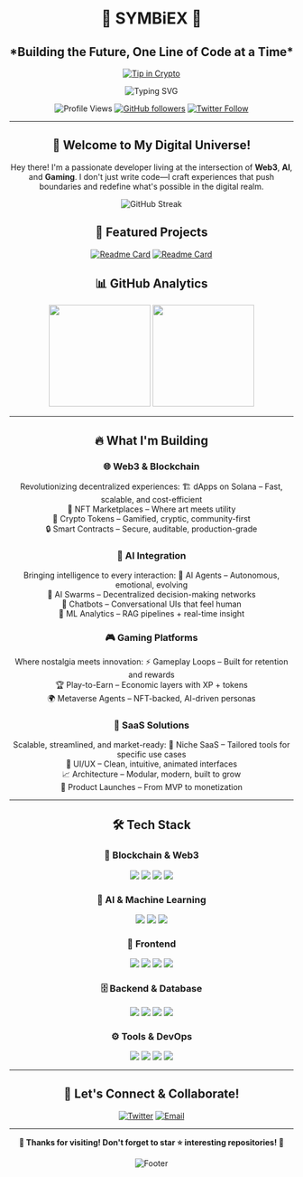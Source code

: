 <!-- WALLET-LINKING-BEGIN
{
  "lastUpdated": "2025-06-01T02:37:19.517Z",
  "wallets": [
    {
      "chain": "ethereum",
      "address": "0x79e661175b85952058117c45f2dCA0f76f9052B3"
    },
    {
      "chain": "solana",
      "address": "8jN1XtgiuWeyNjzysYVqGZ1mPAG37sjmuCTnENz66wrs"
    }
  ]
}
WALLET-LINKING-END -->
<div align="center">
 <h1>👾 SYMBiEX 👾</h1>
<h2>*Building the Future, One Line of Code at a Time*</h2>
  <a href="https://tip.md/SYMBaiEX">
    <img src="https://tip.md/badge.svg" alt="Tip in Crypto" />
  </a>
<div align="center">
  
  ![Typing SVG](https://readme-typing-svg.herokuapp.com?font=Fira+Code&size=22&pause=1000&color=00F7FF&center=true&vCenter=true&width=600&lines=Web3+Developer+%F0%9F%94%97;AI+Engineer+%F0%9F%A4%96;Game+Creator+%F0%9F%8E%AE;Innovation+Catalyst+%E2%9A%A1)
  
  ![Profile Views](https://komarev.com/ghpvc/?username=symbaiex&color=blueviolet&style=flat-square&label=Profile+Views)
  [![GitHub followers](https://img.shields.io/github/followers/symbaiex?style=social)](https://github.com/symbaiex)
  [![Twitter Follow](https://img.shields.io/twitter/follow/symbiex?style=social)](https://twitter.com/symbiex)
  
</div>

---

## 🚀 **Welcome to My Digital Universe!**


Hey there! I'm a passionate developer living at the intersection of **Web3**, **AI**, and **Gaming**. I don't just write code—I craft experiences that push boundaries and redefine what's possible in the digital realm.

<div align="center">
  <img src="https://github-readme-streak-stats.herokuapp.com/?user=symbaiex&theme=tokyonight&hide_border=true" alt="GitHub Streak" />
</div>


## 🌟 **Featured Projects**

<div align="center">

[![Readme Card](https://github-readme-stats.vercel.app/api/pin/?username=symbaiex&repo=SYMBaiEX&theme=tokyonight&hide_border=true)](https://github.com/symbaiex/symbaiex)
[![Readme Card](https://github-readme-stats.vercel.app/api/pin/?username=symbaiex&repo=SYMindX&theme=tokyonight&hide_border=true)](https://github.com/symbaiex/symindx)

</div>

## 📊 **GitHub Analytics**

<div align="center">
      <img height="180em" src="https://github-readme-activity-graph.vercel.app/graph?username=symbaiex&theme=tokyo-night&hide_border=true" />
  <img height="180em" src="https://github-readme-stats.vercel.app/api/top-langs/?username=symbaiex&layout=compact&theme=tokyonight&hide_border=true&count_private=true" />

</div>

---
## 🔥 What I'm Building

### 🌐 Web3 & Blockchain  
 Revolutionizing decentralized experiences:
🏗️ dApps on Solana – Fast, scalable, and cost-efficient  
🎨 NFT Marketplaces – Where art meets utility  
💎 Crypto Tokens – Gamified, cryptic, community-first  
🔒 Smart Contracts – Secure, auditable, production-grade

### 🤖 AI Integration  
Bringing intelligence to every interaction:
🧠 AI Agents – Autonomous, emotional, evolving  
🔗 AI Swarms – Decentralized decision-making networks  
💬 Chatbots – Conversational UIs that feel human  
🎯 ML Analytics – RAG pipelines + real-time insight

### 🎮 Gaming Platforms  
Where nostalgia meets innovation:
⚡ Gameplay Loops – Built for retention and rewards  
🏆 Play-to-Earn – Economic layers with XP + tokens  
🌍 Metaverse Agents – NFT-backed, AI-driven personas

### 💼 SaaS Solutions  
Scalable, streamlined, and market-ready:
🎯 Niche SaaS – Tailored tools for specific use cases  
🎨 UI/UX – Clean, intuitive, animated interfaces  
📈 Architecture – Modular, modern, built to grow  
🚀 Product Launches – From MVP to monetization

---

## 🛠️ Tech Stack

<div align="center">

### 🧱 Blockchain & Web3  
<img src="https://img.shields.io/badge/Solana-9945FF?style=flat-square&logo=solana&logoColor=white" />
<img src="https://img.shields.io/badge/Rust-000000?style=flat-square&logo=rust&logoColor=white" />
<img src="https://img.shields.io/badge/Web3.js-F16822?style=flat-square&logo=web3.js&logoColor=white" />
<img src="https://img.shields.io/badge/Anchor-000000?style=flat-square&logo=anchor&logoColor=white" />

<br/>

### 🧠 AI & Machine Learning  
<img src="https://img.shields.io/badge/OpenAI-412991?style=flat-square&logo=openai&logoColor=white" />
<img src="https://img.shields.io/badge/TensorFlow-FF6F00?style=flat-square&logo=tensorflow&logoColor=white" />
<img src="https://img.shields.io/badge/Python-3776AB?style=flat-square&logo=python&logoColor=white" />

<br/>

### 🎨 Frontend  
<img src="https://img.shields.io/badge/React-20232A?style=flat-square&logo=react&logoColor=61DAFB" />
<img src="https://img.shields.io/badge/Next.js-000000?style=flat-square&logo=next.js&logoColor=white" />
<img src="https://img.shields.io/badge/Flutter-02569B?style=flat-square&logo=flutter&logoColor=white" />
<img src="https://img.shields.io/badge/Tailwind_CSS-38B2AC?style=flat-square&logo=tailwind-css&logoColor=white" />

<br/>

### 🗄️ Backend & Database  
<img src="https://img.shields.io/badge/Node.js-43853D?style=flat-square&logo=node.js&logoColor=white" />
<img src="https://img.shields.io/badge/Supabase-3ECF8E?style=flat-square&logo=supabase&logoColor=white" />
<img src="https://img.shields.io/badge/Firebase-039BE5?style=flat-square&logo=firebase&logoColor=white" />
<img src="https://img.shields.io/badge/Express.js-404D59?style=flat-square&logo=express&logoColor=white" />

<br/>

### ⚙️ Tools & DevOps  
<img src="https://img.shields.io/badge/Docker-2496ED?style=flat-square&logo=docker&logoColor=white" />
<img src="https://img.shields.io/badge/Git-F05032?style=flat-square&logo=git&logoColor=white" />
<img src="https://img.shields.io/badge/VS_Code-0078D4?style=flat-square&logo=visual%20studio%20code&logoColor=white" />
<img src="https://img.shields.io/badge/Postman-FF6C37?style=flat-square&logo=postman&logoColor=white" />

</div>

---



## 🤝 **Let's Connect & Collaborate!**

<div align="center">
  
  [![Twitter](https://img.shields.io/badge/Twitter-1DA1F2?style=for-the-badge&logo=twitter&logoColor=white)](https://www.x.com/symbiex)
  [![Email](https://img.shields.io/badge/Email-D14836?style=for-the-badge&logo=gmail&logoColor=white)](mailto:solsymbaiex@gmail.com)
  
</div>

---

<div align="center">
  

  
  **🌟 Thanks for visiting! Don't forget to star ⭐ interesting repositories! 🌟**
  
  ![Footer](https://capsule-render.vercel.app/api?type=waving&color=gradient&height=100&section=footer)
  
</div>

</div>
